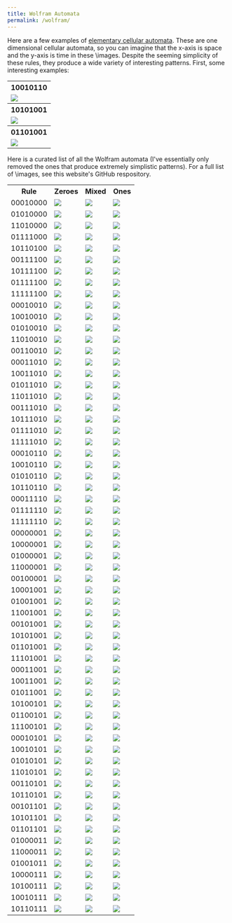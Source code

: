 ```yaml
---
title: Wolfram Automata
permalink: /wolfram/
---
```

Here are a few examples of <a href ="http://mathworld.wolfram.com/ElementaryCellularAutomaton.html">elementary cellular automata</a>.
These are one dimensional cellular automata, so you can imagine that the x-axis is space and the y-axis is time in these \images.
Despite the seeming simplicity of these rules, they produce a wide variety of interesting patterns.
First, some interesting examples:
<table>
<tr>
<th>10010110</th>
</tr>
<tr>
<td><img src="\images\wolfram\10010110_large.png"></td>
</tr>
<tr>
<th>10101001</th>
</tr>
<tr>
<td><img src="\images\wolfram\10101001_large.png"></td>
</tr>
<tr>
<th>01101001</th>
</tr>
<tr>
<td><img src="\images\wolfram\01101001_large.png"></td>
</tr>
</table>

Here is a curated list of all the Wolfram automata (I've essentially only removed the ones that produce extremely simplistic patterns). For a full list of \images, see this website's GitHub respository.

<table>
<tr>
<th>Rule</th>
<th>Zeroes</th>
<th>Mixed</th>
<th>Ones</th>
</tr>
<tr>
<td>00010000</td>
<td><img src="\images\wolfram\00010000_zeroes.png"></td>
<td><img src="\images\wolfram\00010000_rand.png"></td>
<td><img src="\images\wolfram\00010000_ones.png"></td>
</tr>
<tr>
<td>01010000</td>
<td><img src="\images\wolfram\01010000_zeroes.png"></td>
<td><img src="\images\wolfram\01010000_rand.png"></td>
<td><img src="\images\wolfram\01010000_ones.png"></td>
</tr>
<tr>
<td>11010000</td>
<td><img src="\images\wolfram\11010000_zeroes.png"></td>
<td><img src="\images\wolfram\11010000_rand.png"></td>
<td><img src="\images\wolfram\11010000_ones.png"></td>
<tr>
</tr>
<td>01111000</td>
<td><img src="\images\wolfram\01111000_zeroes.png"></td>
<td><img src="\images\wolfram\01111000_rand.png"></td>
<td><img src="\images\wolfram\01111000_ones.png"></td>
</tr>
<tr>
<td>10110100</td>
<td><img src="\images\wolfram\10110100_zeroes.png"></td>
<td><img src="\images\wolfram\10110100_rand.png"></td>
<td><img src="\images\wolfram\10110100_ones.png"></td>
</tr>
<tr>
<td>00111100</td>
<td><img src="\images\wolfram\00111100_zeroes.png"></td>
<td><img src="\images\wolfram\00111100_rand.png"></td>
<td><img src="\images\wolfram\00111100_ones.png"></td>
</tr>
<tr>
<td>10111100</td>
<td><img src="\images\wolfram\10111100_zeroes.png"></td>
<td><img src="\images\wolfram\10111100_rand.png"></td>
<td><img src="\images\wolfram\10111100_ones.png"></td>
</tr>
<tr>
<td>01111100</td>
<td><img src="\images\wolfram\01111100_zeroes.png"></td>
<td><img src="\images\wolfram\01111100_rand.png"></td>
<td><img src="\images\wolfram\01111100_ones.png"></td>
</tr>
<tr>
<td>11111100</td>
<td><img src="\images\wolfram\11111100_zeroes.png"></td>
<td><img src="\images\wolfram\11111100_rand.png"></td>
<td><img src="\images\wolfram\11111100_ones.png"></td>
</tr>
<tr>
<td>00010010</td>
<td><img src="\images\wolfram\00010010_zeroes.png"></td>
<td><img src="\images\wolfram\00010010_rand.png"></td>
<td><img src="\images\wolfram\00010010_ones.png"></td>
</tr>
<tr>
<td>10010010</td>
<td><img src="\images\wolfram\10010010_zeroes.png"></td>
<td><img src="\images\wolfram\10010010_rand.png"></td>
<td><img src="\images\wolfram\10010010_ones.png"></td>
</tr>
<tr>
<td>01010010</td>
<td><img src="\images\wolfram\01010010_zeroes.png"></td>
<td><img src="\images\wolfram\01010010_rand.png"></td>
<td><img src="\images\wolfram\01010010_ones.png"></td>
</tr>
<tr>
<td>11010010</td>
<td><img src="\images\wolfram\11010010_zeroes.png"></td>
<td><img src="\images\wolfram\11010010_rand.png"></td>
<td><img src="\images\wolfram\11010010_ones.png"></td>
</tr>
<tr>
<td>00110010</td>
<td><img src="\images\wolfram\00110010_zeroes.png"></td>
<td><img src="\images\wolfram\00110010_rand.png"></td>
<td><img src="\images\wolfram\00110010_ones.png"></td>
</tr>
<tr>
<td>00011010</td>
<td><img src="\images\wolfram\00011010_zeroes.png"></td>
<td><img src="\images\wolfram\00011010_rand.png"></td>
<td><img src="\images\wolfram\00011010_ones.png"></td>
</tr>
<tr>
<td>10011010</td>
<td><img src="\images\wolfram\10011010_zeroes.png"></td>
<td><img src="\images\wolfram\10011010_rand.png"></td>
<td><img src="\images\wolfram\10011010_ones.png"></td>
</tr>
<tr>
<td>01011010</td>
<td><img src="\images\wolfram\01011010_zeroes.png"></td>
<td><img src="\images\wolfram\01011010_rand.png"></td>
<td><img src="\images\wolfram\01011010_ones.png"></td>
</tr>
<tr>
<td>11011010</td>
<td><img src="\images\wolfram\11011010_zeroes.png"></td>
<td><img src="\images\wolfram\11011010_rand.png"></td>
<td><img src="\images\wolfram\11011010_ones.png"></td>
</tr>
<tr>
<td>00111010</td>
<td><img src="\images\wolfram\00111010_zeroes.png"></td>
<td><img src="\images\wolfram\00111010_rand.png"></td>
<td><img src="\images\wolfram\00111010_ones.png"></td>
</tr>
<tr>
<td>10111010</td>
<td><img src="\images\wolfram\10111010_zeroes.png"></td>
<td><img src="\images\wolfram\10111010_rand.png"></td>
<td><img src="\images\wolfram\10111010_ones.png"></td>
</tr>
<tr>
<td>01111010</td>
<td><img src="\images\wolfram\01111010_zeroes.png"></td>
<td><img src="\images\wolfram\01111010_rand.png"></td>
<td><img src="\images\wolfram\01111010_ones.png"></td>
</tr>
<tr>
<td>11111010</td>
<td><img src="\images\wolfram\11111010_zeroes.png"></td>
<td><img src="\images\wolfram\11111010_rand.png"></td>
<td><img src="\images\wolfram\11111010_ones.png"></td>
</tr>
<tr>
<td>00010110</td>
<td><img src="\images\wolfram\00010110_zeroes.png"></td>
<td><img src="\images\wolfram\00010110_rand.png"></td>
<td><img src="\images\wolfram\00010110_ones.png"></td>
</tr>
<tr>
<td>10010110</td>
<td><img src="\images\wolfram\10010110_zeroes.png"></td>
<td><img src="\images\wolfram\10010110_rand.png"></td>
<td><img src="\images\wolfram\10010110_ones.png"></td>
</tr>
<tr>
<td>01010110</td>
<td><img src="\images\wolfram\01010110_zeroes.png"></td>
<td><img src="\images\wolfram\01010110_rand.png"></td>
<td><img src="\images\wolfram\01010110_ones.png"></td>
</tr>
<tr>
<td>10110110</td>
<td><img src="\images\wolfram\10110110_zeroes.png"></td>
<td><img src="\images\wolfram\10110110_rand.png"></td>
<td><img src="\images\wolfram\10110110_ones.png"></td>
</tr>
<tr>
<td>00011110</td>
<td><img src="\images\wolfram\00011110_zeroes.png"></td>
<td><img src="\images\wolfram\00011110_rand.png"></td>
<td><img src="\images\wolfram\00011110_ones.png"></td>
</tr>
<tr>
<td>01111110</td>
<td><img src="\images\wolfram\01111110_zeroes.png"></td>
<td><img src="\images\wolfram\01111110_rand.png"></td>
<td><img src="\images\wolfram\01111110_ones.png"></td>
</tr>
<tr>
<td>11111110</td>
<td><img src="\images\wolfram\11111110_zeroes.png"></td>
<td><img src="\images\wolfram\11111110_rand.png"></td>
<td><img src="\images\wolfram\11111110_ones.png"></td>
</tr>
<tr>
<td>00000001</td>
<td><img src="\images\wolfram\00000001_zeroes.png"></td>
<td><img src="\images\wolfram\00000001_rand.png"></td>
<td><img src="\images\wolfram\00000001_ones.png"></td>
</tr>
<tr>
<td>10000001</td>
<td><img src="\images\wolfram\10000001_zeroes.png"></td>
<td><img src="\images\wolfram\10000001_rand.png"></td>
<td><img src="\images\wolfram\10000001_ones.png"></td>
</tr>
<tr>
<td>01000001</td>
<td><img src="\images\wolfram\01000001_zeroes.png"></td>
<td><img src="\images\wolfram\01000001_rand.png"></td>
<td><img src="\images\wolfram\01000001_ones.png"></td>
</tr>
<tr>
<td>11000001</td>
<td><img src="\images\wolfram\11000001_zeroes.png"></td>
<td><img src="\images\wolfram\11000001_rand.png"></td>
<td><img src="\images\wolfram\11000001_ones.png"></td>
</tr>
<tr>
<td>00100001</td>
<td><img src="\images\wolfram\00100001_zeroes.png"></td>
<td><img src="\images\wolfram\00100001_rand.png"></td>
<td><img src="\images\wolfram\00100001_ones.png"></td>
</tr>
<tr>
<td>10001001</td>
<td><img src="\images\wolfram\10001001_zeroes.png"></td>
<td><img src="\images\wolfram\10001001_rand.png"></td>
<td><img src="\images\wolfram\10001001_ones.png"></td>
</tr>
<tr>
<td>01001001</td>
<td><img src="\images\wolfram\01001001_zeroes.png"></td>
<td><img src="\images\wolfram\01001001_rand.png"></td>
<td><img src="\images\wolfram\01001001_ones.png"></td>
</tr>
<tr>
<td>11001001</td>
<td><img src="\images\wolfram\11001001_zeroes.png"></td>
<td><img src="\images\wolfram\11001001_rand.png"></td>
<td><img src="\images\wolfram\11001001_ones.png"></td>
</tr>
<tr>
<td>00101001</td>
<td><img src="\images\wolfram\00101001_zeroes.png"></td>
<td><img src="\images\wolfram\00101001_rand.png"></td>
<td><img src="\images\wolfram\00101001_ones.png"></td>
</tr>
<tr>
<td>10101001</td>
<td><img src="\images\wolfram\10101001_zeroes.png"></td>
<td><img src="\images\wolfram\10101001_rand.png"></td>
<td><img src="\images\wolfram\10101001_ones.png"></td>
</tr>
<tr>
<td>01101001</td>
<td><img src="\images\wolfram\01101001_zeroes.png"></td>
<td><img src="\images\wolfram\01101001_rand.png"></td>
<td><img src="\images\wolfram\01101001_ones.png"></td>
</tr>
<tr>
<td>11101001</td>
<td><img src="\images\wolfram\11101001_zeroes.png"></td>
<td><img src="\images\wolfram\11101001_rand.png"></td>
<td><img src="\images\wolfram\11101001_ones.png"></td>
</tr>
<tr>
<td>00011001</td>
<td><img src="\images\wolfram\00011001_zeroes.png"></td>
<td><img src="\images\wolfram\00011001_rand.png"></td>
<td><img src="\images\wolfram\00011001_ones.png"></td>
</tr>
<tr>
<td>10011001</td>
<td><img src="\images\wolfram\10011001_zeroes.png"></td>
<td><img src="\images\wolfram\10011001_rand.png"></td>
<td><img src="\images\wolfram\10011001_ones.png"></td>
</tr>
<tr>
<td>01011001</td>
<td><img src="\images\wolfram\01011001_zeroes.png"></td>
<td><img src="\images\wolfram\01011001_rand.png"></td>
<td><img src="\images\wolfram\01011001_ones.png"></td>
</tr>
<tr>
<td>10100101</td>
<td><img src="\images\wolfram\10100101_zeroes.png"></td>
<td><img src="\images\wolfram\10100101_rand.png"></td>
<td><img src="\images\wolfram\10100101_ones.png"></td>
</tr>
<tr>
<td>01100101</td>
<td><img src="\images\wolfram\01100101_zeroes.png"></td>
<td><img src="\images\wolfram\01100101_rand.png"></td>
<td><img src="\images\wolfram\01100101_ones.png"></td>
</tr>
<tr>
<td>11100101</td>
<td><img src="\images\wolfram\11100101_zeroes.png"></td>
<td><img src="\images\wolfram\11100101_rand.png"></td>
<td><img src="\images\wolfram\11100101_ones.png"></td>
</tr>
<tr>
<td>00010101</td>
<td><img src="\images\wolfram\00010101_zeroes.png"></td>
<td><img src="\images\wolfram\00010101_rand.png"></td>
<td><img src="\images\wolfram\00010101_ones.png"></td>
</tr>
<tr>
<td>10010101</td>
<td><img src="\images\wolfram\10010101_zeroes.png"></td>
<td><img src="\images\wolfram\10010101_rand.png"></td>
<td><img src="\images\wolfram\10010101_ones.png"></td>
</tr>
<tr>
<td>01010101</td>
<td><img src="\images\wolfram\01010101_zeroes.png"></td>
<td><img src="\images\wolfram\01010101_rand.png"></td>
<td><img src="\images\wolfram\01010101_ones.png"></td>
</tr>
<tr>
<td>11010101</td>
<td><img src="\images\wolfram\11010101_zeroes.png"></td>
<td><img src="\images\wolfram\11010101_rand.png"></td>
<td><img src="\images\wolfram\11010101_ones.png"></td>
</tr>
<tr>
<td>00110101</td>
<td><img src="\images\wolfram\00110101_zeroes.png"></td>
<td><img src="\images\wolfram\00110101_rand.png"></td>
<td><img src="\images\wolfram\00110101_ones.png"></td>
</tr>
<tr>
<td>10110101</td>
<td><img src="\images\wolfram\10110101_zeroes.png"></td>
<td><img src="\images\wolfram\10110101_rand.png"></td>
<td><img src="\images\wolfram\10110101_ones.png"></td>
</tr>
<tr>
<td>00101101</td>
<td><img src="\images\wolfram\00101101_zeroes.png"></td>
<td><img src="\images\wolfram\00101101_rand.png"></td>
<td><img src="\images\wolfram\00101101_ones.png"></td>
</tr>
<tr>
<td>10101101</td>
<td><img src="\images\wolfram\10101101_zeroes.png"></td>
<td><img src="\images\wolfram\10101101_rand.png"></td>
<td><img src="\images\wolfram\10101101_ones.png"></td>
</tr>
<tr>
<td>01101101</td>
<td><img src="\images\wolfram\01101101_zeroes.png"></td>
<td><img src="\images\wolfram\01101101_rand.png"></td>
<td><img src="\images\wolfram\01101101_ones.png"></td>
</tr>
<tr>
<td>01000011</td>
<td><img src="\images\wolfram\01000011_zeroes.png"></td>
<td><img src="\images\wolfram\01000011_rand.png"></td>
<td><img src="\images\wolfram\01000011_ones.png"></td>
</tr>
<tr>
<td>11000011</td>
<td><img src="\images\wolfram\11000011_zeroes.png"></td>
<td><img src="\images\wolfram\11000011_rand.png"></td>
<td><img src="\images\wolfram\11000011_ones.png"></td>
</tr>
<tr>
<td>01001011</td>
<td><img src="\images\wolfram\01001011_zeroes.png"></td>
<td><img src="\images\wolfram\01001011_rand.png"></td>
<td><img src="\images\wolfram\01001011_ones.png"></td>
</tr>
<tr>
<td>10000111</td>
<td><img src="\images\wolfram\10000111_zeroes.png"></td>
<td><img src="\images\wolfram\10000111_rand.png"></td>
<td><img src="\images\wolfram\10000111_ones.png"></td>
</tr>
<tr>
<td>10100111</td>
<td><img src="\images\wolfram\10100111_zeroes.png"></td>
<td><img src="\images\wolfram\10100111_rand.png"></td>
<td><img src="\images\wolfram\10100111_ones.png"></td>
</tr>
<tr>
<td>10010111</td>
<td><img src="\images\wolfram\10010111_zeroes.png"></td>
<td><img src="\images\wolfram\10010111_rand.png"></td>
<td><img src="\images\wolfram\10010111_ones.png"></td>
</tr>
<tr>
<td>10110111</td>
<td><img src="\images\wolfram\10110111_zeroes.png"></td>
<td><img src="\images\wolfram\10110111_rand.png"></td>
<td><img src="\images\wolfram\10110111_ones.png"></td>
</tr>
</table>